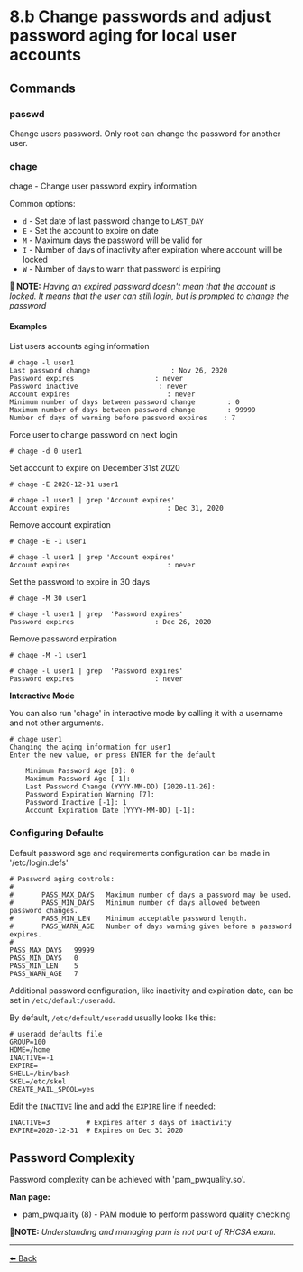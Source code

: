 8.b Change passwords and adjust password aging for local user accounts
===

Commands
---

### passwd

Change users password. Only root can change the password for another user.  

### chage

chage - Change user password expiry information

Common options:
+ `d` - Set date of last password change to `LAST_DAY`
+ `E` - Set the account to expire on date
+ `M` - Maximum days the password will be valid for
+ `I` - Number of days of inactivity after expiration where account will be locked
+ `W` - Number of days to warn that password is expiring

**📝 NOTE:** *Having an expired password doesn't mean that the account is locked. It means that the user can still login, but is prompted to change the password*

#### Examples

List users accounts aging information

    # chage -l user1
    Last password change                    : Nov 26, 2020
    Password expires                    : never
    Password inactive                    : never
    Account expires                        : never
    Minimum number of days between password change        : 0
    Maximum number of days between password change        : 99999
    Number of days of warning before password expires    : 7

Force user to change password on next login

    # chage -d 0 user1

Set account to expire on December 31st 2020

    # chage -E 2020-12-31 user1

    # chage -l user1 | grep 'Account expires'
    Account expires                        : Dec 31, 2020

Remove account expiration

    # chage -E -1 user1

    # chage -l user1 | grep 'Account expires'
    Account expires                        : never

Set the password to expire in 30 days

    # chage -M 30 user1

    # chage -l user1 | grep  'Password expires'
    Password expires                    : Dec 26, 2020

Remove password expiration

    # chage -M -1 user1  

    # chage -l user1 | grep  'Password expires'
    Password expires                    : never

**Interactive Mode**

You can also run 'chage' in interactive mode by calling it with a username and not other arguments.

    # chage user1
    Changing the aging information for user1
    Enter the new value, or press ENTER for the default

        Minimum Password Age [0]: 0
        Maximum Password Age [-1]:  
        Last Password Change (YYYY-MM-DD) [2020-11-26]:  
        Password Expiration Warning [7]:  
        Password Inactive [-1]: 1
        Account Expiration Date (YYYY-MM-DD) [-1]:  


### Configuring Defaults

Default password age and requirements configuration can be made in '/etc/login.defs'

    # Password aging controls:
    #
    #       PASS_MAX_DAYS   Maximum number of days a password may be used.
    #       PASS_MIN_DAYS   Minimum number of days allowed between password changes.
    #       PASS_MIN_LEN    Minimum acceptable password length.
    #       PASS_WARN_AGE   Number of days warning given before a password expires.
    #
    PASS_MAX_DAYS   99999
    PASS_MIN_DAYS   0
    PASS_MIN_LEN    5
    PASS_WARN_AGE   7

Additional password configuration, like inactivity and expiration date, can be set in `/etc/default/useradd`.

By default, `/etc/default/useradd` usually looks like this:

    # useradd defaults file
    GROUP=100
    HOME=/home
    INACTIVE=-1
    EXPIRE=
    SHELL=/bin/bash
    SKEL=/etc/skel
    CREATE_MAIL_SPOOL=yes

Edit the `INACTIVE` line and add the `EXPIRE` line if needed:

    INACTIVE=3         # Expires after 3 days of inactivity
    EXPIRE=2020-12-31  # Expires on Dec 31 2020

Password Complexity
---

Password complexity can be achieved with 'pam_pwquality.so'.

**Man page:**
+ pam_pwquality (8)    - PAM module to perform password quality checking

**📝NOTE:** *Understanding and managing pam is not part of RHCSA exam.*

---
[⬅️ Back](8-Manage-users-and-groups.md)
